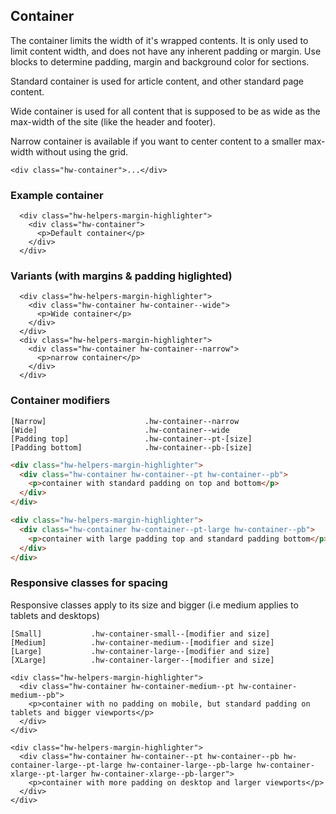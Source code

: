 ## Container

The container limits the width of it's wrapped contents. It is only used to limit content width, and does not have any inherent padding or margin. Use blocks to determine padding, margin and background color for sections.


Standard container is used for article content, and other standard page content.

Wide container is used for all content that is supposed to be as wide as the max-width of the site (like the header and footer).

Narrow container is available if you want to center content to a smaller max-width without using the grid.


```code
<div class="hw-container">...</div>
```

### Example container

```html|span-6,plain,light
  <div class="hw-helpers-margin-highlighter">
    <div class="hw-container">
      <p>Default container</p>
    </div>
  </div>
```

### Variants (with margins & padding higlighted)

```html|span-6,plain,light
  <div class="hw-helpers-margin-highlighter">
    <div class="hw-container hw-container--wide">
      <p>Wide container</p>
    </div>
  </div>
  <div class="hw-helpers-margin-highlighter">
    <div class="hw-container hw-container--narrow">
      <p>narrow container</p>
    </div>
  </div>
```

### Container modifiers
```code
[Narrow]                      .hw-container--narrow
[Wide]                        .hw-container--wide
[Padding top]                 .hw-container--pt-[size]
[Padding bottom]              .hw-container--pb-[size]
```

```html
<div class="hw-helpers-margin-highlighter">
  <div class="hw-container hw-container--pt hw-container--pb">
    <p>container with standard padding on top and bottom</p>
  </div>
</div>

<div class="hw-helpers-margin-highlighter">
  <div class="hw-container hw-container--pt-large hw-container--pb">
    <p>container with large padding top and standard padding bottom</p>
  </div>
</div>
```

### Responsive classes for spacing
Responsive classes apply to its size and bigger (i.e medium applies to tablets and desktops)
```code
[Small]           .hw-container-small--[modifier and size]
[Medium]          .hw-container-medium--[modifier and size]
[Large]           .hw-container-large--[modifier and size]
[XLarge]          .hw-container-larger--[modifier and size]
```

```html|span-6,responsive
<div class="hw-helpers-margin-highlighter">
  <div class="hw-container hw-container-medium--pt hw-container-medium--pb">
    <p>container with no padding on mobile, but standard padding on tablets and bigger viewports</p>
  </div>
</div>

<div class="hw-helpers-margin-highlighter">
  <div class="hw-container hw-container--pt hw-container--pb hw-container-large--pt-large hw-container-large--pb-large hw-container-xlarge--pt-larger hw-container-xlarge--pb-larger">
    <p>container with more padding on desktop and larger viewports</p>
  </div>
</div>

```
